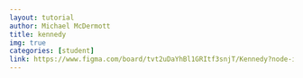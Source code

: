 ```yaml
---
layout: tutorial
author: Michael McDermott
title: kennedy
img: true
categories: [student]
link: https://www.figma.com/board/tvt2uDaYhBl1GRItf3snjT/Kennedy?node-id=1-7&t=vNMMQ259ps71nlTB-1
---
```

